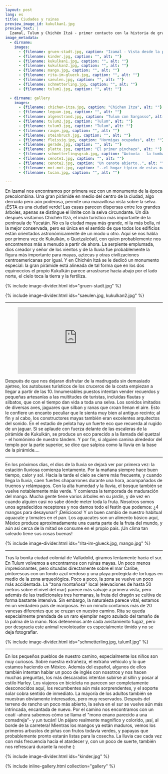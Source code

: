 ```yaml
---
layout: post
lang: es
title: Ciudades y ruinas
preview_image_id: kukulkan1.jpg
preview_text: |
  Izamal, Tulum y Chichén Itzá - primer contacto con la historia de grandes pueblos, y la temporada de lluvias comienza.
image_metadata:
  - dirname:
    images:
      - {filename: gruen-stadt.jpg, caption: "Izamal - Vista desde la pirámide", alt: ""}
      - {filename: kinder.jpg, caption: "", alt: ""}
      - {filename: kukulkan1.jpg, caption: "", alt: ""}
      - {filename: kukulkan2.jpg, caption: "", alt: ""}
      - {filename: mango.jpg, caption: "", alt: ""}
      - {filename: rita-im-glueck.jpg, caption: "", alt: ""}
      - {filename: saeulen.jpg, caption: "", alt: ""}
      - {filename: schmetterling.jpg, caption: "", alt: ""}
      - {filename: tulum1.jpg, caption: "", alt: ""}

  - dirname: gallery
    images:
      - {filename: chichen-itza.jpg, caption: "Chichen Itza", alt: ""}
      - {filename: leguan.jpg, caption: "", alt: ""}
      - {filename: algenstrand.jpg, caption: "Tulum con Sargasso", alt: ""}
      - {filename: tulum2.jpg, caption: "Tulum", alt: ""}
      - {filename: tulum3.jpg, caption: "Tulum", alt: ""}
      - {filename: raupe.jpg, caption: "", alt: ""}
      - {filename: steinbruch.jpg, caption: "", alt: ""}
      - {filename: fleissig.jpg, caption: "Hormigas ocupadas", alt: ""}
      - {filename: gerade.jpg, caption: "", alt: ""}
      - {filename: platte.jpg, caption: "El primer pinchazo", alt: ""}
      - {filename: schmetterlingsgrab.jpg, caption: "Autovía - la tumba de la mariposa", alt: ""}
      - {filename: cenote1.jpg, caption: "", alt: ""}
      - {filename: cenote2.jpg, caption: "Un cenote abierto..", alt: ""}
      - {filename: mot-mot.jpg, caption: "..el hogar típico de estas magníficas aves", alt: ""}
      - {filename: tucan.jpg, caption: "", alt: ""}

---
```


 En Izamal nos encontramos por primera vez con un monumento de la época precolombina. Una gran pirámide en medio del centro de la ciudad, algo derruida pero aún poderosa, permite una maravillosa vista sobre la selva. ¡ÉSTA es una ciudad verde! Las casas parecen dispersas entre los grandes árboles, apenas se distingue el límite con la selva circundante. Un día después visitamos Chichén Itzá, el imán turístico más importante de la península de Yucatán. No es la ciudad maya más grande, ni la más bella, ni la mejor conservada, pero es única en el sentido de que todos los edificios están orientados astronómicamente de un modo u otro. Aquí se nos habla por primera vez de Kukulkán, o Quetzalcóatl, con quien probablemente nos encontremos más a menudo a partir de ahora. La serpiente emplumada, dios creador y señor de los vientos y de la lluvia fue probablemente la figura más importante para mayas, aztecas y otras civilizaciones centroamericanas por igual. Y en Chichén Itzá se le dedicó un monumento especial: la gran pirámide está alineada de tal forma que en los dos equinoccios el propio Kukulkán parece arrastrarse hacia abajo por el lado norte, el cielo toca la tierra y la fertiliza.

{% include image-divider.html ids="gruen-stadt.jpg" %}

{% include image-divider.html ids="saeulen.jpg, kukulkan2.jpg" %}

----

<figure class="float-inline-start">
  <iframe width="378" height="213" src="https://www.youtube.com/embed/lHxjwHVPFJs" title="Resplendent quetzal singing" frameborder="0" allow="accelerometer; autoplay; clipboard-write; encrypted-media; gyroscope; picture-in-picture; web-share" allowfullscreen ></iframe>
</figure>

Después de que nos dejaran disfrutar de la madrugada sin demasiado ajetreo, los autobuses turísticos de los cruceros de la costa empiezan a llegar a partir de las 10. Innumerables puestos intentan vender recuerdos y pequeñas artesanías a las multitudes de turistas, incluidas flautas y silbatos, que con el tiempo dan vida a toda una selva. Los sonidos imitados de diversas aves, jaguares que silban y ranas que croan llenan el aire. Esto le confiere un encanto peculiar que le sienta muy bien al antiguo recinto; al fin y al cabo, los constructores mayas también eran excelentes arquitectos del sonido. En el estadio de pelota hay un fuerte eco que recuerda al rugido de un jaguar. Si se aplaude con fuerza delante de las escaleras de la pirámide de Kukulkán, se produce un eco parecido a la llamada del quetzal - el homónimo de nuestro tándem. Y por fin, si alguien camina alrededor del templo por la parte superior, se dice que salpica como la lluvia en la base de la pirámide....

<div class="float-clear"></div>

----

En los próximos días, el dios de la lluvia se dejará ver por primera vez: la estación lluviosa comienza lentamente. Por la mañana siempre hace buen tiempo, calor y sol. Hacia la tarde el cielo se cierre más frecuente, y cuando llega la lluvia, caen fuertes chaparrones durante una hora, acompañados de truenos y relámpagos. Con la alta humedad y la lluvia, el bosque también se vuelve notablemente más verde. Y comienza la temporada de maduración del mango. Mucha gente tiene varios árboles en su jardín, y de vez en cuando alguien casi no sabe dónde meter toda la fruta. Nosotros somos unos agradecidos receptores y nos damos todo el festín que podemos: ¿4 mangos para desayunar? ¡Deliciosos! Y un buen cambio de nuestro habitual aguacate y tomates en el pan. Los aguacates son un alimento básico aquí, México produce aproximadamente una cuarta parte de la fruta del mundo, y aún así cerca de la mitad se consume en el propio país. ¡Un clima tan soleado tiene sus cosas buenas! 

{% include image-divider.html ids="rita-im-glueck.jpg, mango.jpg" %}

----

Tras la bonita ciudad colonial de Valladolid, giramos lentamente hacia el sur. En Tulum volvemos a encontrarnos con ruinas mayas. Un poco menos impresionantes, pero situadas directamente sobre el mar Caribe, pintorescas con un fondo azul verdoso y una playa protegida de tortugas en medio de la zona arqueológica. Poco a poco, la zona se vuelve un poco más accidentada. La "zona montañosa" local (elevaciones de hasta 50 metros sobre el nivel del mar) parece más salvaje a primera vista, pero además de las tradicionales tres hermanas, la fruta del dragón se cultiva de forma bastante intensiva. Sin embargo, la naturaleza parece vital, estamos en un verdadero país de mariposas. En un minuto contamos más de 20 vanesas diferentes que se cruzan en nuestro camino. Rita se queda especialmente prendada de un raro ejemplar negro azulado del tamaño de la palma de la mano. Nos detenemos ante cada avistamiento fugaz, pero por desgracia este animal revoloteador es especialmente tímido y no se deja fotografiar. 

{% include image-divider.html ids="schmetterling.jpg, tulum1.jpg" %}

----

En los pequeños pueblos de nuestro camino, especialmente los niños son muy curiosos. Sobre nuestra extrañeza, el extraño vehículo y lo que estamos haciendo en México. Además del español, algunos de ellos también intentan hablar un poco de inglés con nosotros y nos hacen muchas preguntas, los más descarados intentan subirse al sillín y posar al estilo Harley. Los viajeros en bicicleta no parecen ser completamente desconocidos aquí, los recumbentes aún más sorprendentes, y el soporte solar cobra sentido de inmediato. La mayoría de los adultos también se muestran obviamente interesados, pero muy reservados. Después del terreno de rancho un poco más abierto, la selva en el sur se vuelve aún más intrincada, encantada de nuevo. Por el camino nos encontramos con un coatí -ahora sabemos cómo se llama el "mono enano parecido a una comadreja"- y ¡un tucán! Un pájaro realmente magnífico y colorido, ¡así, al borde de la carretera! Mientras los mangos ya están maduros, vemos los primeros arbustos de piñas con frutos todavía verdes, y papayas que probablemente pronto estarán listas para la cosecha. La lluvia cae cada vez con más frecuencia hacia el atardecer y, con un poco de suerte, también nos refrescará durante la noche (:

{% include image-divider.html ids="kinder.jpg" %}

{% include inline-gallery.html collection="gallery" %}
